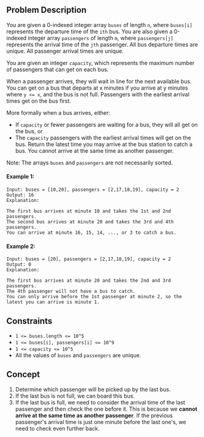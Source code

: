 ## Problem Description

You are given a 0-indexed integer array `buses` of length `n`, where `buses[i]` represents the departure time of the `ith` bus. You are also given a 0-indexed integer array `passengers` of length `m`, where `passengers[j]` represents the arrival time of the `jth` passenger. All bus departure times are unique. All passenger arrival times are unique.

You are given an integer `capacity`, which represents the maximum number of passengers that can get on each bus.

When a passenger arrives, they will wait in line for the next available bus. You can get on a bus that departs at x minutes if you arrive at y minutes where `y <= x`, and the bus is not full. Passengers with the earliest arrival times get on the bus first.

More formally when a bus arrives, either:

- If `capacity` or fewer passengers are waiting for a bus, they will all get on the bus, or
- The `capacity` passengers with the earliest arrival times will get on the bus.
Return the latest time you may arrive at the bus station to catch a bus. You cannot arrive at the same time as another passenger.

Note: The arrays `buses` and `passengers` are not necessarily sorted.

#### Example 1:
```plaintext
Input: buses = [10,20], passengers = [2,17,18,19], capacity = 2
Output: 16
Explanation:

The first bus arrives at minute 10 and takes the 1st and 2nd passengers.
The second bus arrives at minute 20 and takes the 3rd and 4th passengers.
You can arrive at minute 16, 15, 14, ..., or 3 to catch a bus.
```
#### Example 2:
```plaintext
Input: buses = [20], passengers = [2,17,18,19], capacity = 2
Output: 0
Explanation:

The first bus arrives at minute 20 and takes the 2nd and 3rd passengers.
The 4th passenger will not have a bus to catch.
You can only arrive before the 1st passenger at minute 2, so the latest you can arrive is minute 1.
```

## Constraints

- `1 <= buses.length <= 10^5`
- `1 <= buses[i], passengers[i] <= 10^9`
- `1 <= capacity <= 10^5`
- All the values of `buses` and `passengers` are unique.

## Concept
1. Determine which passenger will be picked up by the last bus.
2. If the last bus is not full, we can board this bus.
3. If the last bus is full, we need to consider the arrival time of the last passenger and then check the one before it. This is because we **cannot arrive at the same time as another passenger**. If the previous passenger's arrival time is just one minute before the last one's, we need to check even further back.
